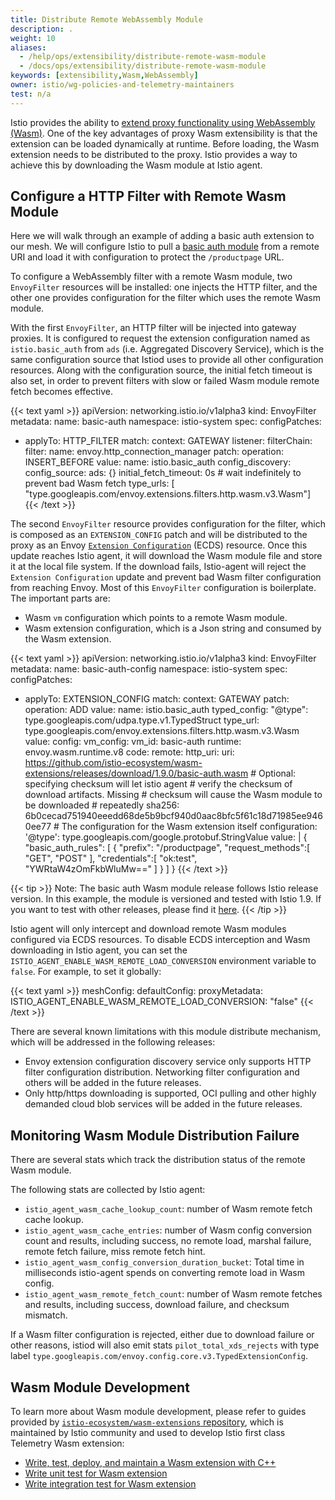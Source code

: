 ```yaml
---
title: Distribute Remote WebAssembly Module
description: .
weight: 10
aliases:
  - /help/ops/extensibility/distribute-remote-wasm-module
  - /docs/ops/extensibility/distribute-remote-wasm-module
keywords: [extensibility,Wasm,WebAssembly]
owner: istio/wg-policies-and-telemetry-maintainers
test: n/a
---
```


Istio provides the ability to [extend proxy functionality using WebAssembly (Wasm)](/blog/2020/wasm-announce/).
One of the key advantages of proxy Wasm extensibility is that the extension can be loaded dynamically at runtime.
Before loading, the Wasm extension needs to be distributed to the proxy.
Istio provides a way to achieve this by downloading the Wasm module at Istio agent.

## Configure a HTTP Filter with Remote Wasm Module

Here we will walk through an example of adding a basic auth extension to our mesh. We will configure Istio to pull a [basic auth module](https://github.com/istio-ecosystem/wasm-extensions/tree/master/extensions/basic_auth) from a remote URI and load it with configuration to protect the `/productpage` URL.

To configure a WebAssembly filter with a remote Wasm module, two `EnvoyFilter` resources will be installed: one injects the HTTP filter, and the other one provides configuration for the filter which uses the remote Wasm module.

With the first `EnvoyFilter`, an HTTP filter will be injected into gateway proxies. It is configured to request the extension configuration named as `istio.basic_auth` from `ads` (i.e. Aggregated Discovery Service), which is the same configuration source that Istiod uses to provide all other configuration resources. Along with the configuration source, the initial fetch timeout is also set, in order to prevent filters with slow or failed Wasm module remote fetch becomes effective.

{{< text yaml >}}
apiVersion: networking.istio.io/v1alpha3
kind: EnvoyFilter
metadata:
 name: basic-auth
 namespace: istio-system
spec:
 configPatches:
 - applyTo: HTTP_FILTER
   match:
     context: GATEWAY
     listener:
       filterChain:
         filter:
           name: envoy.http_connection_manager
   patch:
     operation: INSERT_BEFORE
     value:
       name: istio.basic_auth
       config_discovery:
         config_source:
           ads: {}
           initial_fetch_timeout: 0s # wait indefinitely to prevent bad Wasm fetch
         type_urls: [ "type.googleapis.com/envoy.extensions.filters.http.wasm.v3.Wasm"]
{{< /text >}}

The second `EnvoyFilter` resource provides configuration for the filter, which is composed as an `EXTENSION_CONFIG` patch and will be distributed to the proxy as an Envoy [`Extension Configuration`](https://www.envoyproxy.io/docs/envoy/latest/configuration/overview/extension) (ECDS) resource.
Once this update reaches Istio agent, it will download the Wasm module file and store it at the local file system.
If the download fails, Istio-agent will reject the `Extension Configuration` update and prevent bad Wasm filter configuration from reaching Envoy.
Most of this `EnvoyFilter` configuration is boilerplate. The important parts are:

- Wasm `vm` configuration which points to a remote Wasm module.
- Wasm extension configuration, which is a Json string and consumed by the Wasm extension.

{{< text yaml >}}
apiVersion: networking.istio.io/v1alpha3
kind: EnvoyFilter
metadata:
 name: basic-auth-config
 namespace: istio-system
spec:
 configPatches:
 - applyTo: EXTENSION_CONFIG
   match:
     context: GATEWAY
   patch:
     operation: ADD
     value:
       name: istio.basic_auth
       typed_config:
         "@type": type.googleapis.com/udpa.type.v1.TypedStruct
         type_url: type.googleapis.com/envoy.extensions.filters.http.wasm.v3.Wasm
         value:
           config:
             vm_config:
               vm_id: basic-auth
               runtime: envoy.wasm.runtime.v8
               code:
                 remote:
                   http_uri:
                     uri: https://github.com/istio-ecosystem/wasm-extensions/releases/download/1.9.0/basic-auth.wasm
                   # Optional: specifying checksum will let istio agent
                   # verify the checksum of download artifacts. Missing
                   # checksum will cause the Wasm module to be downloaded
                   # repeatedly
                   sha256: 6b0cecad751940eeedd68de5b9bcf940d0aac8bfc5f61c18d71985ee9460ee77
             # The configuration for the Wasm extension itself
             configuration:
               '@type': type.googleapis.com/google.protobuf.StringValue
               value: |
                 {
                   "basic_auth_rules": [
                     {
                       "prefix": "/productpage",
                       "request_methods":[ "GET", "POST" ],
                       "credentials":[ "ok:test", "YWRtaW4zOmFkbWluMw==" ]
                     }
                   ]
                 }
{{< /text >}}

{{< tip >}}
Note: The basic auth Wasm module release follows Istio release version. In this example, the module is versioned and tested with Istio 1.9.
If you want to test with other releases, please find it [here](https://github.com/istio-ecosystem/wasm-extensions/releases).
{{< /tip >}}

Istio agent will only intercept and download remote Wasm modules configured via ECDS resources.
To disable ECDS interception and Wasm downloading in Istio agent, you can set the `ISTIO_AGENT_ENABLE_WASM_REMOTE_LOAD_CONVERSION` environment variable to `false`.
For example, to set it globally:

{{< text yaml >}}
meshConfig:
  defaultConfig:
    proxyMetadata:
      ISTIO_AGENT_ENABLE_WASM_REMOTE_LOAD_CONVERSION: "false"
{{< /text >}}

There are several known limitations with this module distribute mechanism, which will be addressed in the following releases:

- Envoy extension configuration discovery service only supports HTTP filter configuration distribution. Networking filter configuration and others will be added in the future releases.
- Only http/https downloading is supported, OCI pulling and other highly demanded cloud blob services will be added in the future releases.

## Monitoring Wasm Module Distribution Failure

There are several stats which track the distribution status of the remote Wasm module.

The following stats are collected by Istio agent:

- `istio_agent_wasm_cache_lookup_count`: number of Wasm remote fetch cache lookup.
- `istio_agent_wasm_cache_entries`: number of Wasm config conversion count and results, including success, no remote load, marshal failure, remote fetch failure, miss remote fetch hint.
- `istio_agent_wasm_config_conversion_duration_bucket`: Total time in milliseconds istio-agent spends on converting remote load in Wasm config.
- `istio_agent_wasm_remote_fetch_count`: number of Wasm remote fetches and results, including success, download failure, and checksum mismatch.

If a Wasm filter configuration is rejected, either due to download failure or other reasons, istiod will also emit stats `pilot_total_xds_rejects` with type label `type.googleapis.com/envoy.config.core.v3.TypedExtensionConfig`.

## Wasm Module Development

To learn more about Wasm module development, please refer to guides provided by [`istio-ecosystem/wasm-extensions` repository](https://github.com/istio-ecosystem/wasm-extensions),
which is maintained by Istio community and used to develop Istio first class Telemetry Wasm extension:

- [Write, test, deploy, and maintain a Wasm extension with C++](https://github.com/istio-ecosystem/wasm-extensions/blob/master/doc/write-a-wasm-extension-with-cpp.md)
- [Write unit test for Wasm extension](https://github.com/istio-ecosystem/wasm-extensions/blob/master/doc/write-cpp-unit-test.md)
- [Write integration test for Wasm extension](https://github.com/istio-ecosystem/wasm-extensions/blob/master/doc/write-integration-test.md)
